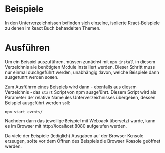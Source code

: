 # Beispiele

In den Unterverzeichnissen befinden sich einzelne, isolierte React-Beispiele zu denen
im React Buch behandelten Themen.

# Ausführen

Um ein Beispiel auszuführen, müssen zunächst mit `npm install` in diesem Verzeichnis
alle benötigten Module installiert werden. Dieser Schritt muss nur einmal durchgeführt
werden, unabhängig davon, welche Beispiele dann ausgeführt werden sollen.

Zum Ausführen eines Beispiels wird dann - ebenfalls aus diesem Verzeichnis - das `start`
Script von npm ausgeführt. Diesem Script wird als Parameter der relative Name des Unterverzeichnisses
übergeben, dessen Beispiel ausgeführt werden soll:

```
npm start events/
```

Nachdem dann das jeweilige Beispiel mit Webpack übersetzt wurde, kann es im Browser
mit http://localhost:8080 aufgerufen werden.

Da viele der Beispiele (lediglich) Ausgaben auf der Browser Konsole erzeugen, 
sollte vor dem Öffnen des Beispiels die Browser Konsole geöffnet werden.
